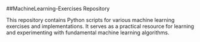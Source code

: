 ##MachineLearning-Exercises Repository

This repository contains Python scripts for various machine learning exercises and implementations. It serves as a practical resource for learning and experimenting with fundamental machine learning algorithms.
